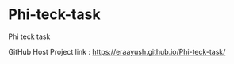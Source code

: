 # Phi-teck-task
Phi teck task

GitHub Host Project link : https://eraayush.github.io/Phi-teck-task/
